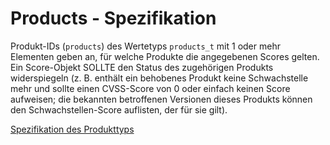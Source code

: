 # Products - Spezifikation

Produkt-IDs (`products`) des Wertetyps `products_t` mit 1 oder mehr Elementen geben an, für welche Produkte die angegebenen Scores gelten.
Ein Score-Objekt SOLLTE den Status des zugehörigen Produkts widerspiegeln (z. B. enthält ein behobenes Produkt keine Schwachstelle mehr und sollte einen CVSS-Score von 0 oder einfach keinen Score aufweisen; die bekannten betroffenen Versionen dieses Produkts können den Schwachstellen-Score auflisten, der für sie gilt).

[Spezifikation des Produkttyps](types/products-spec.de.md)
